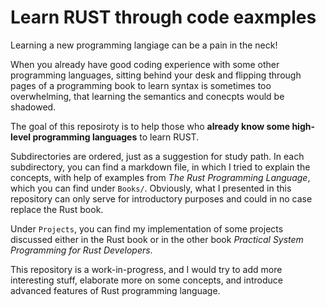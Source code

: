 # Learn RUST through code eaxmples


Learning a new programming langiage can be a pain in the neck!

When you already have good coding experience with some other programming languages, sitting behind your desk and flipping through pages of a programming book to learn syntax is sometimes too overwhelming, that learning the semantics and conecpts would be shadowed.

The goal of this reposiroty is to help those who **already know some high-level programming languages** to learn RUST.

Subdirectories are ordered, just as a suggestion for study path. In each subdirectory, you can find a markdown file, in which I tried to explain the concepts, with help of examples from *The Rust Programming Language*, which you can find under `Books/`. Obviously, what I presented in this repository can only serve for introductory purposes and could in no case replace the Rust book.

Under `Projects`, you can find my implementation of some projects discussed either in the Rust book or in the other book *Practical System Programming for Rust Developers*.

This repository is a work-in-progress, and I would try to add more interesting stuff, elaborate more on some concepts, and introduce advanced features of Rust programming language.